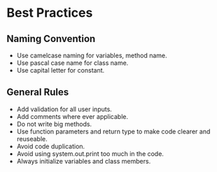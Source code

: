 # Best Practices

## Naming Convention
- Use camelcase naming for variables, method name.
- Use pascal case name for class name.
- Use capital letter for constant.

## General Rules
- Add validation for all user inputs.
- Add comments where ever applicable.
- Do not write big methods.
- Use function parameters and return type to make code clearer and reuseable.
- Avoid code duplication.
- Avoid using system.out.print too much in the code.
- Always initialize variables and class members.
